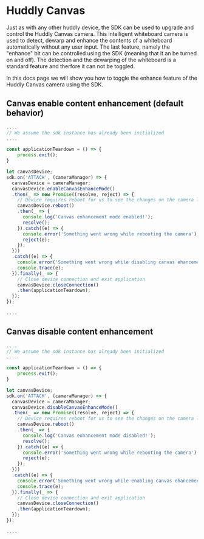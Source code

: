 # Huddly Canvas
Just as with any other huddly device, the SDK can be used to upgrade and control the Huddly Canvas camera. This intelligent whiteboard camera is used to detect, dewarp and enhance the contents of a whiteboard automatically without any user input. The last feature, namely the "enhance" bit can be controlled using the SDK (meaning that it an be turned on and off). The detection and the dewarping of the whiteboard is a standard feature and therfore it can not be toggled.

In this docs page we will show you how to toggle the enhance feature of the Huddly Canvas camera using the SDK.

## Canvas enable content enhancement (default behavior)

```javascript
....
// We assume the sdk instance has already been initialized
....

const applicationTeardown = () => {
    process.exit();
}

let canvasDevice;
sdk.on('ATTACH', (cameraManager) => {
  canvasDevice = cameraManager;
  canvasDevice.enableCanvasEnhanceMode()
  .then(_ => new Promise((resolve, reject) => {
    // Device requires reboot for us to see the changes on the camera live stream
    canvasDevice.reboot()
    .then(_ => {
      console.log('Canvas enhancement mode enabled!');
      resolve();
    }).catch((e) => {
      console.error('Something went wrong while rebooting the camera');
      reject(e);
    });
  }))
  .catch((e) => {
    console.error('Something went wrong while disabling canvas ehancement mode!');
    console.trace(e);
  }).finally(_ => {
    // Close device connection and exit application
    canvasDevice.closeConnection()
    .then(applicationTeardown);
  });
});

....
```

## Canvas disable content enhancement

```javascript
....
// We assume the sdk instance has already been initialized
....

const applicationTeardown = () => {
    process.exit();
}

let canvasDevice;
sdk.on('ATTACH', (cameraManager) => {
  canvasDevice = cameraManager;
  canvasDevice.disableCanvasEnhanceMode()
  .then(_ => new Promise((resolve, reject) => {
    // Device requires reboot for us to see the changes on the camera live stream
    canvasDevice.reboot()
    .then(_ => {
      console.log('Canvas enhancement mode disabled!');
      resolve();
    }).catch((e) => {
      console.error('Something went wrong while rebooting the camera');
      reject(e);
    });
  }))
  .catch((e) => {
    console.error('Something went wrong while enabling canvas ehancement mode!');
    console.trace(e);
  }).finally(_ => {
    // Close device connection and exit application
    canvasDevice.closeConnection()
    .then(applicationTeardown);
  });
});

....
```
